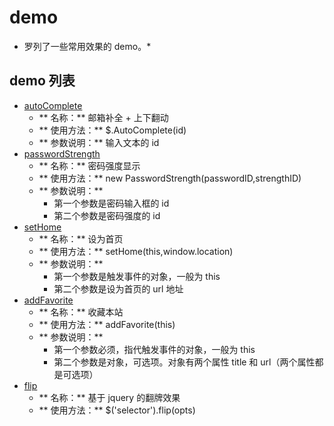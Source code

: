 # demo

* 罗列了一些常用效果的 demo。*

## demo 列表

- [autoComplete](https://github.com/zhuyujia/demo/tree/master/autoComplete)
	- ** 名称：** 邮箱补全 + 上下翻动
	- ** 使用方法：** $.AutoComplete(id)
	- ** 参数说明：** 输入文本的 id
- [passwordStrength](https://github.com/zhuyujia/demo/tree/master/passwordStrength)
	- ** 名称：** 密码强度显示
	- ** 使用方法：** new PasswordStrength(passwordID,strengthID)
	- ** 参数说明：**
		- 第一个参数是密码输入框的 id
		- 第二个参数是密码强度的 id
- [setHome](https://github.com/zhuyujia/demo/tree/master/setHome)
	- ** 名称：** 设为首页
	- ** 使用方法：** setHome(this,window.location)
	- ** 参数说明：**
		- 第一个参数是触发事件的对象，一般为 this
		- 第二个参数是设为首页的 url 地址
- [addFavorite](https://github.com/zhuyujia/demo/tree/master/addFavorite)
	- ** 名称：** 收藏本站
	- ** 使用方法：** addFavorite(this)
	- ** 参数说明：**
		- 第一个参数必须，指代触发事件的对象，一般为 this
		- 第二个参数是对象，可选项。对象有两个属性 title 和 url（两个属性都是可选项）
- [flip](https://github.com/zhuyujia/demo/tree/master/flip)
	- ** 名称：** 基于 jquery 的翻牌效果
	- ** 使用方法：** $('selector').flip(opts)